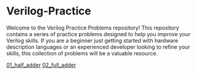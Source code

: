 # Verilog-Practice

Welcome to the Verilog Practice Problems repository! This repository contains a series of practice problems designed to help you improve your Verilog skills. If you are a beginner just getting started with hardware description languages or an experienced developer looking to refine your skills, this collection of problems will be a valuable resource.
<br>

[01_half_adder](https://github.com/VirajTank/Verilog-Practice/tree/main/01_half_adder.)
[02_full_adder](https://github.com/VirajTank/Verilog-Practice/tree/main/02_full_adder)
